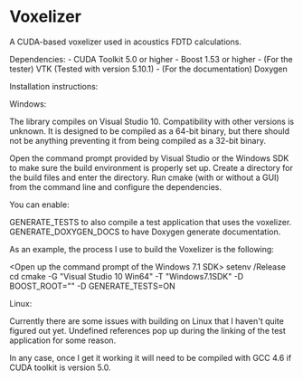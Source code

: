Voxelizer
=========

A CUDA-based voxelizer used in acoustics FDTD calculations.

Dependencies: - CUDA Toolkit 5.0 or higher
			  - Boost 1.53 or higher
			  - (For the tester) VTK (Tested with version 5.10.1)
			  - (For the documentation) Doxygen

Installation instructions:

Windows:

The library compiles on Visual Studio 10. Compatibility with other versions is
unknown. It is designed to be compiled as a 64-bit binary, but there should not 
be anything preventing it from being compiled as a 32-bit binary.

Open the command prompt provided by Visual Studio or the Windows SDK to make 
sure the build environment is properly set up. Create a directory for the build 
files and enter the directory. Run cmake (with or without a GUI) from the 
command line and configure the dependencies.

You can enable: 

GENERATE_TESTS        to also compile a test application that uses the 
                      voxelizer.
GENERATE_DOXYGEN_DOCS to have Doxygen generate documentation.

As an example, the process I use to build the Voxelizer is the following:

<Open up the command prompt of the Windows 7.1 SDK>
setenv /Release
cd <build directory>
cmake -G "Visual Studio 10 Win64" -T "Windows7.1SDK" -D BOOST_ROOT="<path to boost root>" -D GENERATE_TESTS=ON <path to sources>
<Open up the generated VS project and build the voxelizer>

Linux:

Currently there are some issues with building on Linux that I haven't quite 
figured out yet. Undefined references pop up during the linking of the test 
application for some reason.

In any case, once I get it working it will need to be compiled with GCC 4.6 if 
CUDA toolkit is version 5.0.